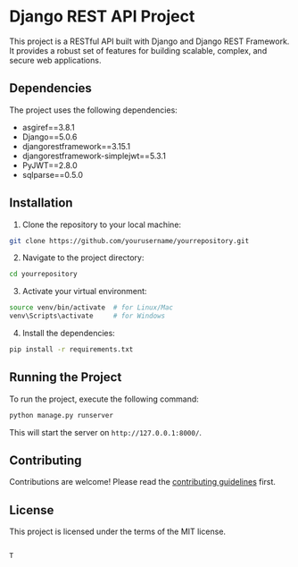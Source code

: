 
# Django REST API Project

This project is a RESTful API built with Django and Django REST Framework. It provides a robust set of features for building scalable, complex, and secure web applications.

## Dependencies

The project uses the following dependencies:

- asgiref==3.8.1
- Django==5.0.6
- djangorestframework==3.15.1
- djangorestframework-simplejwt==5.3.1
- PyJWT==2.8.0
- sqlparse==0.5.0

## Installation

1. Clone the repository to your local machine:

```bash
git clone https://github.com/yourusername/yourrepository.git
```

2. Navigate to the project directory:

```bash
cd yourrepository
```

3. Activate your virtual environment:

```bash
source venv/bin/activate  # for Linux/Mac
venv\Scripts\activate     # for Windows
```

4. Install the dependencies:

```bash
pip install -r requirements.txt
```

## Running the Project

To run the project, execute the following command:

```bash
python manage.py runserver
```

This will start the server on `http://127.0.0.1:8000/`.

## Contributing

Contributions are welcome! Please read the [contributing guidelines](CONTRIBUTING.md) first.

## License

This project is licensed under the terms of the MIT license.
```

T